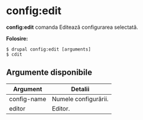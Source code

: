 # config:edit
**config:edit** comanda Editează configurarea selectată.

**Folosire:**
```
$ drupal config:edit [arguments] 
$ cdit  
```

## Argumente disponibile
Argument | Detalii
---------|-------------
config-name | Numele configurării.
editor | Editor.
